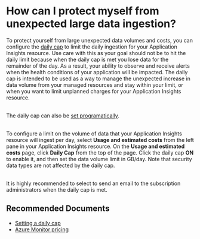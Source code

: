 <properties
  pagetitle="How can I protect myself from unexpected large data ingestion?"
  service="microsoft.insights"
  resource="components"
  ms.author="dalek"
  selfhelptype="Generic"
  supporttopicids="32729597"
  productpesids="15693"
  cloudenvironments="public, fairfax, mooncake, blackforest, ussec, usnat"
  articleid="71066bda-6ca1-4098-a06b-b656a9eb3fac"
  ownershipid="AzureMonitoring_ApplicationInsights" />
# How can I protect myself from unexpected large data ingestion?

To protect yourself from large unexpected data volumes and costs, you can configure the [daily cap](https://docs.microsoft.com/azure/azure-monitor/app/pricing#manage-your-maximum-daily-data-volume) to limit the daily ingestion for your Application Insights resource. Use care with this as your goal should not be to hit the daily limit because when the daily cap is met you lose data for the remainder of the day. As a result, your ability to observe and receive alerts when the health conditions of your application will be impacted. The daily cap is intended to be used as a way to manage the unexpected increase in data volume from your managed resources and stay within your limit, or when you want to limit unplanned charges for your Application Insights resource.</br></br>

The daily cap can also be [set programatically](https://docs.microsoft.com/azure/azure-monitor/app/powershell#set-the-daily-cap).</br></br>

To configure a limit on the volume of data that your Application Insights resource will ingest per day, select **Usage and estimated costs** from the left pane in your Application Insights resource. On the **Usage and estimated costs** page, click **Daily Cap** from the top of the page. Click the daily cap **ON** to enable it, and then set the data volume limit in GB/day. Note that security data types are not affected by the daily cap.</br></br>

It is highly recommended to select to send an email to the subscription administrators when the daily cap is met. 

## **Recommended Documents**
* [Setting a daily cap](https://docs.microsoft.com/azure/azure-monitor/app/pricing#manage-your-maximum-daily-data-volume)
* [Azure Monitor pricing](https://azure.microsoft.com/pricing/details/monitor/)
